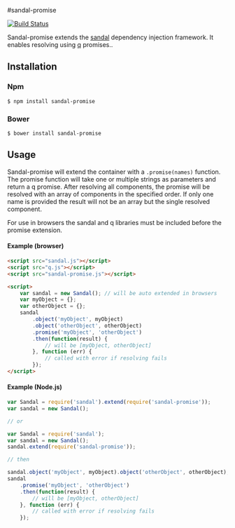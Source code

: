 #sandal-promise

[![Build Status](https://travis-ci.org/marcusberner/sandal-promise.png?branch=master)](https://travis-ci.org/marcusberner/sandal-promise)


Sandal-promise extends the [sandal](https://github.com/marcusberner/sandal) dependency injection framework. It enables resolving using [q](https://github.com/kriskowal/q) promises..

## Installation

### Npm

    $ npm install sandal-promise

### Bower

    $ bower install sandal-promise

## Usage

Sandal-promise will extend the container with a `.promise(names)` function. The promise function will take one or multiple strings as parameters and return a q promise. After resolving all components, the promise will be resolved with an array of components in the specified order. If only one name is provided the result will not be an array but the single resolved component.

For use in browsers the sandal and q libraries must be included before the promise extension.

#### Example (browser)
```html
<script src="sandal.js"></script>
<script src="q.js"></script>
<script src="sandal-promise.js"></script>

<script>
    var sandal = new Sandal(); // will be auto extended in browsers
    var myObject = {};
    var otherObject = {};
    sandal
        .object('myObject', myObject)
        .object('otherObject', otherObject)
        .promise('myObject', 'otherObject')
        .then(function(result) {
            // will be [myObject, otherObject]    
        }, function (err) {
            // called with error if resolving fails
        });
</script>
```

#### Example (Node.js)
```js
var Sandal = require('sandal').extend(require('sandal-promise'));
var sandal = new Sandal();

// or

var Sandal = require('sandal');
var sandal = new Sandal();
sandal.extend(require('sandal-promise'));

// then

sandal.object('myObject', myObject).object('otherObject', otherObject);
sandal
    .promise('myObject', 'otherObject')
    .then(function(result) {
        // will be [myObject, otherObject]    
    }, function (err) {
        // called with error if resolving fails
    });
```
